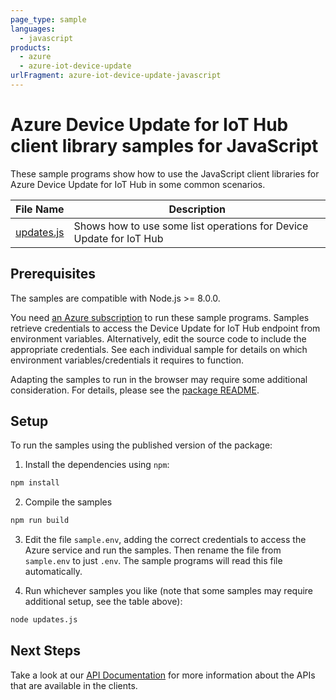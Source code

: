 ```yaml
---
page_type: sample
languages:
  - javascript
products:
  - azure
  - azure-iot-device-update
urlFragment: azure-iot-device-update-javascript
---
```


# Azure Device Update for IoT Hub client library samples for JavaScript

These sample programs show how to use the JavaScript client libraries for Azure Device Update for IoT Hub in some common scenarios.

| **File Name**         | **Description**                                                     |
| --------------------- | ------------------------------------------------------------------- |
| [updates.js][updates] | Shows how to use some list operations for Device Update for IoT Hub |

## Prerequisites

The samples are compatible with Node.js >= 8.0.0.

You need [an Azure subscription][freesub] to run these sample programs. Samples retrieve credentials to access the Device Update for IoT Hub endpoint from environment variables. Alternatively, edit the source code to include the appropriate credentials. See each individual sample for details on which environment variables/credentials it requires to function.

Adapting the samples to run in the browser may require some additional consideration. For details, please see the [package README][package].

## Setup

To run the samples using the published version of the package:

1. Install the dependencies using `npm`:

```bash
npm install
```

2. Compile the samples

```bash
npm run build
```

3. Edit the file `sample.env`, adding the correct credentials to access the Azure service and run the samples. Then rename the file from `sample.env` to just `.env`. The sample programs will read this file automatically.

4. Run whichever samples you like (note that some samples may require additional setup, see the table above):

```bash
node updates.js
```

## Next Steps

Take a look at our [API Documentation][apiref] for more information about the APIs that are available in the clients.

[updates]: https://github.com/Azure/azure-sdk-for-js/tree/master/sdk/deviceupdate/iot-device-update/samples/javascript/src/updates.js
[apiref]: https://docs.microsoft.com/javascript/api/@azure/iot-device-update
[freesub]: https://azure.microsoft.com/free/
[package]: https://github.com/Azure/azure-sdk-for-js/tree/master/sdk/deviceupdate/iot-device-update/README.md
